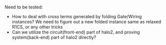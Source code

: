 Need to be tested:
- How to deal with cross terms generated by folding Gate/Wiring instances? We need to figure out a new folded instance same as relaxed R1CS, or any other tricks
- Can we utilize the circuit(front-end) part of halo2, and proving system(back-end) part of halo2 directly?